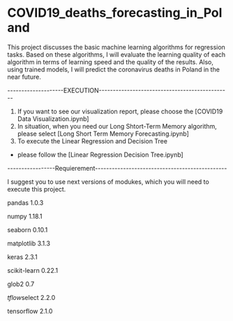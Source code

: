 # COVID19_deaths_forecasting_in_Poland
This project discusses the basic machine learning algorithms for regression tasks. Based on these algorithms, I will evaluate the learning quality of each algorithm in terms of learning speed and the quality of the results. Also, using trained models, I will predict the coronavirus deaths in Poland in the near future.


--------------------EXECUTION-----------------------------------------------

1. If you want to see our visualization report, please choose the
[COVID19 Data Visualization.ipynb] 
2. In situation, when you need our Long Shtort-Term Memory algorithm, 
please select [Long Short Term Memory
Forecasting.ipynb] 
3. To execute the Linear Regression and Decision Tree
- please follow the [Linear Regression Decision Tree.ipynb]


-----------------Requierement-----------------------------------------------

I suggest you to use next versions of modukes, which you will need to
execute this project.

pandas 		1.0.3 

numpy 		1.18.1 

seaborn 	0.10.1 

matplotlib 	3.1.3 

keras 		2.3.1

scikit-learn 	0.22.1 

glob2 		0.7 

*tflow*select 	2.2.0 

tensorflow 	2.1.0

